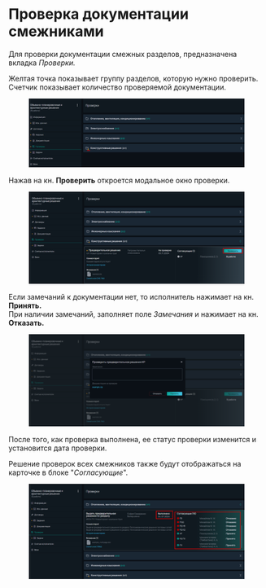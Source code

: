 # Проверка документации смежниками

Для проверки документации смежных разделов, предназначена вкладка _Проверки._

Желтая точка показывает группу разделов, которую нужно проверить. Счетчик показывает количество проверяемой документации.

<figure><img src="../../gitbook/assets/image (194).png" alt=""><figcaption></figcaption></figure>

Нажав на кн. **Проверить** откроется модальное окно проверки.

<figure><img src="../../gitbook/assets/image (197).png" alt=""><figcaption></figcaption></figure>

Если замечаний к документации нет, то исполнитель нажимает на кн. **Принять.**\
При наличии замечаний, заполняет поле _Замечания_ и нажимает на кн. **Отказать.**

<figure><img src="../../gitbook/assets/image (196).png" alt=""><figcaption></figcaption></figure>

После того, как проверка выполнена, ее статус проверки изменится и установится дата проверки.

Решение проверок всех смежников также будут отображаться на карточке в блоке "_Согласующие_".

<figure><img src="../../gitbook/assets/image (199).png" alt=""><figcaption></figcaption></figure>
